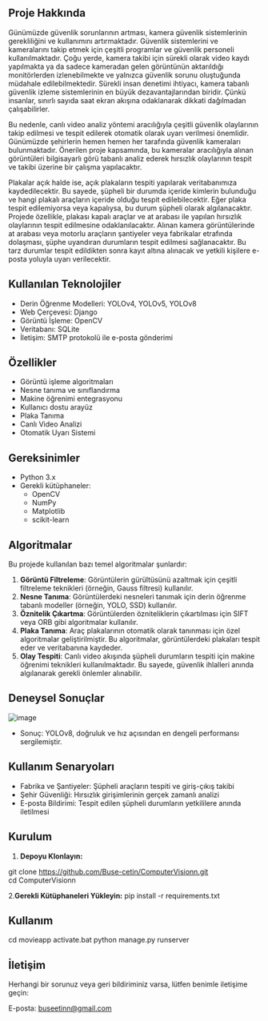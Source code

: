 
## Proje Hakkında    

Günümüzde güvenlik sorunlarının artması, kamera güvenlik sistemlerinin gerekliliğini ve kullanımını artırmaktadır. Güvenlik sistemlerini ve kameralarını takip etmek için çeşitli programlar ve güvenlik personeli kullanılmaktadır. Çoğu yerde, kamera takibi için sürekli olarak video kaydı yapılmakta ya da sadece kameradan gelen görüntünün aktarıldığı monitörlerden izlenebilmekte ve yalnızca güvenlik sorunu oluştuğunda müdahale edilebilmektedir. Sürekli insan denetimi ihtiyacı, kamera tabanlı güvenlik izleme sistemlerinin en büyük dezavantajlarından biridir. Çünkü insanlar, sınırlı sayıda saat ekran akışına odaklanarak dikkati dağılmadan çalışabilirler.  

Bu nedenle, canlı video analiz yöntemi aracılığıyla çeşitli güvenlik olaylarının takip edilmesi ve tespit edilerek otomatik olarak uyarı verilmesi önemlidir. Günümüzde şehirlerin hemen hemen her tarafında güvenlik kameraları bulunmaktadır. Önerilen proje kapsamında, bu kameralar aracılığıyla alınan görüntüleri bilgisayarlı görü tabanlı analiz ederek hırsızlık olaylarının tespit ve takibi üzerine bir çalışma yapılacaktır.   

Plakalar açık halde ise, açık plakaların tespiti yapılarak veritabanımıza kaydedilecektir. Bu sayede, şüpheli bir durumda içeride kimlerin bulunduğu ve hangi plakalı araçların içeride olduğu tespit edilebilecektir. Eğer plaka tespit edilemiyorsa veya kapalıysa, bu durum şüpheli olarak algılanacaktır. Projede özellikle, plakası kapalı araçlar ve at arabası ile yapılan hırsızlık olaylarının tespit edilmesine odaklanılacaktır. Alınan kamera görüntülerinde at arabası veya motorlu araçların şantiyeler veya fabrikalar etrafında dolaşması, şüphe uyandıran durumların tespit edilmesi sağlanacaktır. Bu tarz durumlar tespit edildikten sonra kayıt altına alınacak ve yetkili kişilere e-posta yoluyla uyarı verilecektir.

## Kullanılan Teknolojiler 

- Derin Öğrenme Modelleri: YOLOv4, YOLOv5, YOLOv8  
- Web Çerçevesi: Django
- Görüntü İşleme: OpenCV 
- Veritabanı: SQLite
- İletişim: SMTP protokolü ile e-posta gönderimi

## Özellikler  

- Görüntü işleme algoritmaları  
- Nesne tanıma ve sınıflandırma  
- Makine öğrenimi entegrasyonu  
- Kullanıcı dostu arayüz
- Plaka Tanıma
- Canlı Video Analizi
- Otomatik Uyarı Sistemi

## Gereksinimler  

- Python 3.x  
- Gerekli kütüphaneler:  
  - OpenCV  
  - NumPy  
  - Matplotlib  
  - scikit-learn

    
## Algoritmalar  

Bu projede kullanılan bazı temel algoritmalar şunlardır:  

1. **Görüntü Filtreleme**: Görüntülerin gürültüsünü azaltmak için çeşitli filtreleme teknikleri (örneğin, Gauss filtresi) kullanılır.  
2. **Nesne Tanıma**: Görüntülerdeki nesneleri tanımak için derin öğrenme tabanlı modeller (örneğin, YOLO, SSD) kullanılır.  
3. **Öznitelik Çıkartma**: Görüntülerden özniteliklerin çıkartılması için SIFT veya ORB gibi algoritmalar kullanılır.
4.  **Plaka Tanıma**: Araç plakalarının otomatik olarak tanınması için özel algoritmalar geliştirilmiştir. Bu algoritmalar, görüntülerdeki plakaları tespit eder ve veritabanına kaydeder.  
5. **Olay Tespiti**: Canlı video akışında şüpheli durumların tespiti için makine öğrenimi teknikleri kullanılmaktadır. Bu sayede, güvenlik ihlalleri anında algılanarak gerekli önlemler alınabilir.  

## Deneysel Sonuçlar  

![image](https://github.com/user-attachments/assets/88266905-0738-4509-a336-f60234540820)

- Sonuç: YOLOv8, doğruluk ve hız açısından en dengeli performansı sergilemiştir.

## Kullanım Senaryoları 

- Fabrika ve Şantiyeler: Şüpheli araçların tespiti ve giriş-çıkış takibi
- Şehir Güvenliği: Hırsızlık girişimlerinin gerçek zamanlı analizi
- E-posta Bildirimi: Tespit edilen şüpheli durumların yetkililere anında iletilmesi

## Kurulum  

1. **Depoyu Klonlayın:**  

git clone https://github.com/Buse-cetin/ComputerVisionn.git  
cd ComputerVisionn

2.**Gerekli Kütüphaneleri Yükleyin:**
pip install -r requirements.txt

## Kullanım
cd movieapp
activate.bat
python manage.py runserver

## İletişim
Herhangi bir sorunuz veya geri bildiriminiz varsa, lütfen benimle iletişime geçin:

E-posta: buseetinn@gmail.com
